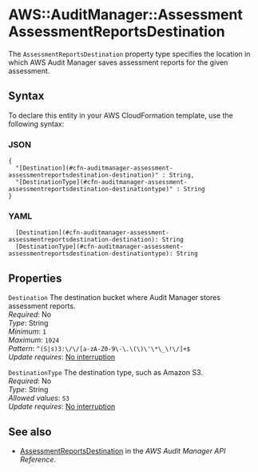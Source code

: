 # AWS::AuditManager::Assessment AssessmentReportsDestination<a name="aws-properties-auditmanager-assessment-assessmentreportsdestination"></a>

The `AssessmentReportsDestination` property type specifies the location in which AWS Audit Manager saves assessment reports for the given assessment\.

## Syntax<a name="aws-properties-auditmanager-assessment-assessmentreportsdestination-syntax"></a>

To declare this entity in your AWS CloudFormation template, use the following syntax:

### JSON<a name="aws-properties-auditmanager-assessment-assessmentreportsdestination-syntax.json"></a>

```
{
  "[Destination](#cfn-auditmanager-assessment-assessmentreportsdestination-destination)" : String,
  "[DestinationType](#cfn-auditmanager-assessment-assessmentreportsdestination-destinationtype)" : String
}
```

### YAML<a name="aws-properties-auditmanager-assessment-assessmentreportsdestination-syntax.yaml"></a>

```
  [Destination](#cfn-auditmanager-assessment-assessmentreportsdestination-destination): String
  [DestinationType](#cfn-auditmanager-assessment-assessmentreportsdestination-destinationtype): String
```

## Properties<a name="aws-properties-auditmanager-assessment-assessmentreportsdestination-properties"></a>

`Destination`  <a name="cfn-auditmanager-assessment-assessmentreportsdestination-destination"></a>
 The destination bucket where Audit Manager stores assessment reports\.   
*Required*: No  
*Type*: String  
*Minimum*: `1`  
*Maximum*: `1024`  
*Pattern*: `^(S|s)3:\/\/[a-zA-Z0-9\-\.\(\)\'\*\_\!\/]+$`  
*Update requires*: [No interruption](https://docs.aws.amazon.com/AWSCloudFormation/latest/UserGuide/using-cfn-updating-stacks-update-behaviors.html#update-no-interrupt)

`DestinationType`  <a name="cfn-auditmanager-assessment-assessmentreportsdestination-destinationtype"></a>
 The destination type, such as Amazon S3\.   
*Required*: No  
*Type*: String  
*Allowed values*: `S3`  
*Update requires*: [No interruption](https://docs.aws.amazon.com/AWSCloudFormation/latest/UserGuide/using-cfn-updating-stacks-update-behaviors.html#update-no-interrupt)

## See also<a name="aws-properties-auditmanager-assessment-assessmentreportsdestination--seealso"></a>
+ [AssessmentReportsDestination](https://docs.aws.amazon.com/audit-manager/latest/APIReference/API_AssessmentReportsDestination.html) in the *AWS Audit Manager API Reference*\.

